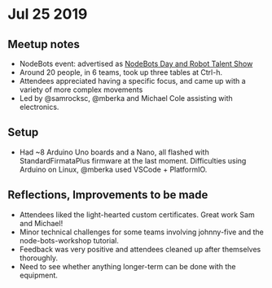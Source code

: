 # Jul 25 2019

## Meetup notes
* NodeBots event: advertised as [NodeBots Day and Robot Talent Show](https://www.meetup.com/pdxnode/events/ngpncpyzkbhc/)
* Around 20 people, in 6 teams, took up three tables at Ctrl-h.
* Attendees appreciated having a specific focus, and came up with a variety of more complex movements
* Led by @samrocksc, @mberka and Michael Cole assisting with electronics.

## Setup
* Had ~8 Arduino Uno boards and a Nano, all flashed with StandardFirmataPlus firmware at the last moment. Difficulties using Arduino on Linux, @mberka used VSCode + PlatformIO.

## Reflections, Improvements to be made
* Attendees liked the light-hearted custom certificates. Great work Sam and Michael!
* Minor technical challenges for some teams involving johnny-five and the node-bots-workshop tutorial.
* Feedback was very positive and attendees cleaned up after themselves thoroughly.
* Need to see whether anything longer-term can be done with the equipment.